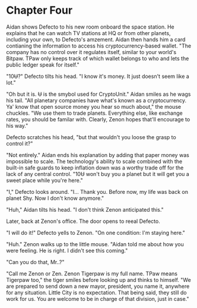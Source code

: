 # Chapter Four

Aidan shows Defecto to his new room onboard the space station. He explains that he can watch TV stations at HQ or from other planets, including your own, to Defecto's amzement. Aidan then hands him a card contianing the information to access his cryptocurrency-based wallet. "The company has no control over it regulates itself, similar to your world's Bitpaw. TPaw only keeps track of which wallet belongs to who and lets the public ledger speak for itself."

"10Ʉ?" Defecto tilts his head. "I know it's money. It just doesn't seem like a lot."

"Oh but it is. Ʉ is the smybol used for CryptoUnit." Aidan smiles as he wags his tail. "All planetary companies have what's known as a cryptocurrency. Ya' know that open source money you hear so much about," the mouse chuckles. "We use them to trade planets. Everything else, like exchange rates, you should be familar with. Clearly, Zenon hopes that'll encourage to his way."

Defecto scratches his head, "but that wouldn't you loose the grasp to control it?" 

"Not entirely." Aidan ends his explanation by adding that paper money was impossible to scale. The technology's ability to scale combined with the built-in safe guards to keep inflation down was a worthy trade off for the lack of any central control. "10Ʉ won't buy you a planet but it will get you a sweet place while you're here."

"I," Defecto looks around. "I... Thank you. Before now, my life was back on planet Shy. Now I don't know anymore."

"Huh," Aidan tilts his head. "I don't think Zenon anticipated this."

Later, back at Zenon's office. The door opens to reeal Defecto.

"I will do it!" Defecto yells to Zenon. "On one condition: I'm staying here."

"Huh." Zenon walks up to the little mouse. "Aidan told me about how you were feeling. He is right. I didn't see this coming."

"Can you do that, Mr..?"

"Call me Zenon or Zen. Zenon Tigerpaw is my full name. TPaw means Tigerpaw too," the tiger smiles before looking up and thinks to himself. "We are prepared to send down a new mayor, president, you name it, anywhere for any situation. Little City is no expectation. That being said, they still do work for us. You are welcome to be in charge of that division, just in case."

